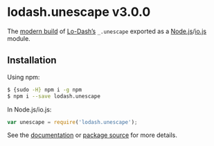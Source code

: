 # lodash.unescape v3.0.0

The [modern build](https://github.com/lodash/lodash/wiki/Build-Differences) of [Lo-Dash’s](https://lodash.com/) `_.unescape` exported as a [Node.js](http://nodejs.org/)/[io.js](https://iojs.org/) module.

## Installation

Using npm:

```bash
$ {sudo -H} npm i -g npm
$ npm i --save lodash.unescape
```

In Node.js/io.js:

```js
var unescape = require('lodash.unescape');
```

See the [documentation](https://lodash.com/docs#unescape) or [package source](https://github.com/lodash/lodash/blob/3.0.0-npm-packages/lodash.unescape/index.js) for more details.

